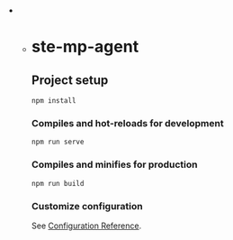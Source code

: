 
* * # ste-mp-agent
    
	  ## Project setup
	
	  ```
	  npm install
	  ```
	
	  ### Compiles and hot-reloads for development
	
	  ```
	  npm run serve
	  ```
	
	  ### Compiles and minifies for production
	
	  ```
	  npm run build
	  ```
	
	  ### Customize configuration
	
	  See [Configuration Reference](https://cli.vuejs.org/config/).

